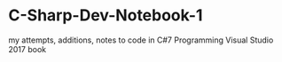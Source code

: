 # C-Sharp-Dev-Notebook-1
my attempts, additions, notes to code in C#7 Programming Visual Studio 2017 book
